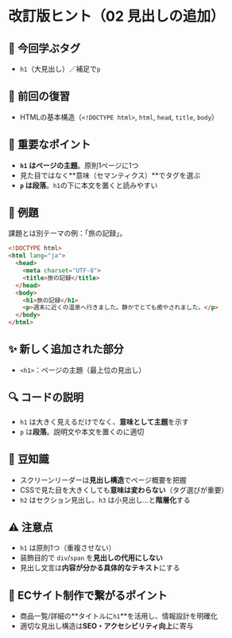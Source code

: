 # 改訂版ヒント（02 見出しの追加）

## 🧩 今回学ぶタグ
- `h1`（大見出し）／補足で`p`

## 🔁 前回の復習
- HTMLの基本構造（`<!DOCTYPE html>`, `html`, `head`, `title`, `body`）

## 📌 重要なポイント
- **`h1` はページの主題**。原則1ページに1つ
- 見た目ではなく**意味（セマンティクス）**でタグを選ぶ
- **`p` は段落**。`h1`の下に本文を置くと読みやすい

## 🧪 例題
課題とは別テーマの例：「旅の記録」。

```html
<!DOCTYPE html>
<html lang="ja">
  <head>
    <meta charset="UTF-8">
    <title>旅の記録</title>
  </head>
  <body>
    <h1>旅の記録</h1>
    <p>週末に近くの温泉へ行きました。静かでとても癒やされました。</p>
  </body>
</html>
```

## ✨ 新しく追加された部分
- `<h1>`：ページの主題（最上位の見出し）

## 🔍 コードの説明
- `h1` は大きく見えるだけでなく、**意味として主題**を示す
- `p` は**段落**。説明文や本文を置くのに適切

## 📖 豆知識
- スクリーンリーダーは**見出し構造**でページ概要を把握
- CSSで見た目を大きくしても**意味は変わらない**（タグ選びが重要）
- `h2` はセクション見出し、`h3` は小見出し…と**階層化**する

## ⚠️ 注意点
- `h1` は原則1つ（重複させない）
- 装飾目的で `div`/`span` を**見出しの代用にしない**
- 見出し文言は**内容が分かる具体的なテキスト**にする

## 🛒 ECサイト制作で繋がるポイント
- 商品一覧/詳細の**タイトルに`h1`**を活用し、情報設計を明確化
- 適切な見出し構造は**SEO・アクセシビリティ向上**に寄与